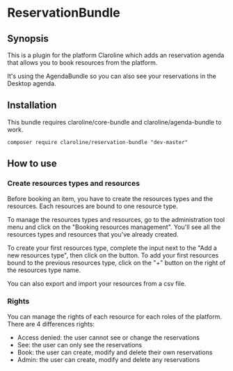 # ReservationBundle
## Synopsis
This is a plugin for the platform Claroline which adds an reservation agenda that allows you to book resources from the platform.

It's using the AgendaBundle so you can also see your reservations in the Desktop agenda.

## Installation
This bundle requires claroline/core-bundle and claroline/agenda-bundle to work.

`composer require claroline/reservation-bundle "dev-master"`

## How to use
### Create resources types and resources
Before booking an item, you have to create the resources types and the resources.
Each resources are bound to one resource type.

To manage the resources types and resources, go to the administration tool menu and click on the "Booking resources management". You'll see all the resources types and resources that you've already created.

To create your first resources type, complete the input next to the "Add a new resources type", then click on the button.
To add your first resources bound to the previous resources type, click on the "+" button on the right of the resources type name.

You can also export and import your resources from a csv file.

### Rights
You can manage the rights of each resource for each roles of the platform.
There are 4 differences rights:

- Access denied: the user cannot see or change the reservations
- See: the user can only see the reservations
- Book: the user can create, modify and delete their own reservations
- Admin: the user can create, modify and delete any reservations